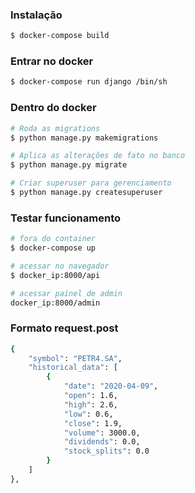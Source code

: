 ### Instalação
```sh
$ docker-compose build
```

### Entrar no docker
```sh
$ docker-compose run django /bin/sh
```

### Dentro do docker
```sh
# Roda as migrations
$ python manage.py makemigrations

# Aplica as alterações de fato no banco
$ python manage.py migrate

# Criar superuser para gerenciamento
$ python manage.py createsuperuser
```

### Testar funcionamento
```sh
# fora do container
$ docker-compose up

# acessar no navegador
$ docker_ip:8000/api

# acessar painel de admin
docker_ip:8000/admin
```

### Formato request.post
```sh
{
    "symbol": "PETR4.SA",
    "historical_data": [
        {
            "date": "2020-04-09",
            "open": 1.6,
            "high": 2.6,
            "low": 0.6,
            "close": 1.9,
            "volume": 3000.0,
            "dividends": 0.0,
            "stock_splits": 0.0
        }
    ]
},
```
